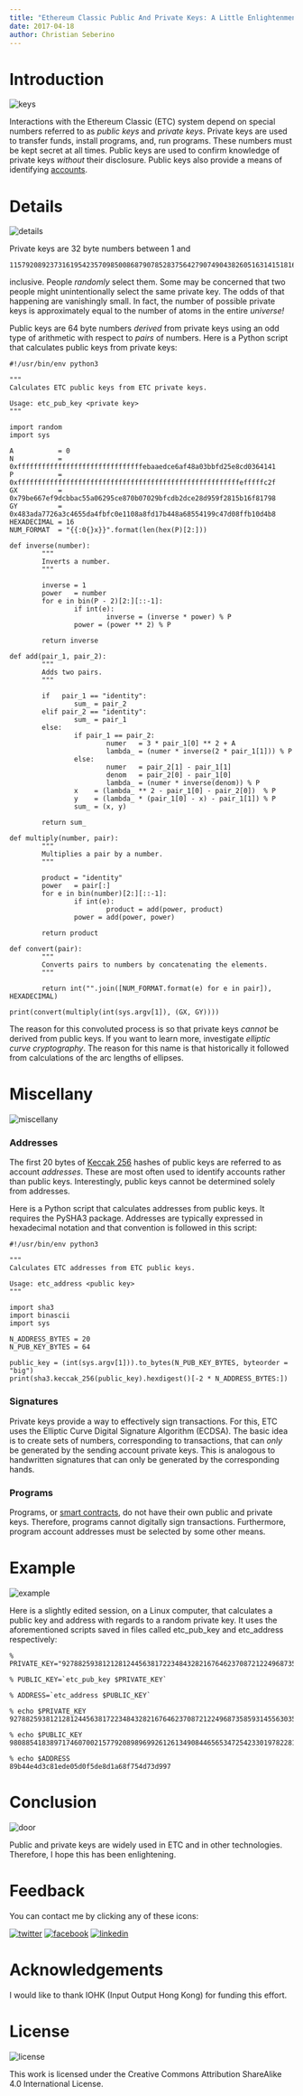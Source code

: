 ```yaml
---
title: "Ethereum Classic Public And Private Keys: A Little Enlightenment"
date: 2017-04-18
author: Christian Seberino
---
```


# Introduction

![keys](./a917ca51bc.jpg)

Interactions with the Ethereum Classic (ETC) system depend on special numbers referred to as *public keys* and *private keys*.  Private keys are used to transfer funds, install programs, and, run programs.  These numbers must be kept secret at all times.  Public keys are used to confirm knowledge of private keys *without* their disclosure.  Public keys also provide a means of identifying [accounts](https://steemit.com/etc/@cseberino/the-ethereum-classic-world-computer-accounts-and-states-explained).

# Details

![details](./a9178af83f.jpg)

Private keys are 32 byte numbers between 1 and

```
115792089237316195423570985008687907852837564279074904382605163141518161494336
```

inclusive.  People *randomly* select them.  Some may be concerned that two people might unintentionally select the same private key.  The odds of that happening are vanishingly small.  In fact, the number of possible private keys is approximately equal to the number of atoms in the entire *universe!*

Public keys are 64 byte numbers *derived* from private keys using an odd type of arithmetic with respect to *pairs* of numbers.  Here is a Python script that calculates public keys from private keys:

```
#!/usr/bin/env python3

"""
Calculates ETC public keys from ETC private keys.

Usage: etc_pub_key <private key>
"""

import random
import sys

A           = 0
N           = 0xfffffffffffffffffffffffffffffffebaaedce6af48a03bbfd25e8cd0364141
P           = 0xfffffffffffffffffffffffffffffffffffffffffffffffffffffffefffffc2f
GX          = 0x79be667ef9dcbbac55a06295ce870b07029bfcdb2dce28d959f2815b16f81798
GY          = 0x483ada7726a3c4655da4fbfc0e1108a8fd17b448a68554199c47d08ffb10d4b8
HEXADECIMAL = 16
NUM_FORMAT  = "{{:0{}x}}".format(len(hex(P)[2:]))

def inverse(number):
        """
        Inverts a number.
        """

        inverse = 1
        power   = number
        for e in bin(P - 2)[2:][::-1]:
                if int(e):
                        inverse = (inverse * power) % P
                power = (power ** 2) % P

        return inverse

def add(pair_1, pair_2):
        """
        Adds two pairs.
        """

        if   pair_1 == "identity":
                sum_ = pair_2
        elif pair_2 == "identity":
                sum_ = pair_1
        else:
                if pair_1 == pair_2:
                        numer   = 3 * pair_1[0] ** 2 + A
                        lambda_ = (numer * inverse(2 * pair_1[1])) % P
                else:
                        numer   = pair_2[1] - pair_1[1]
                        denom   = pair_2[0] - pair_1[0]
                        lambda_ = (numer * inverse(denom)) % P
                x    = (lambda_ ** 2 - pair_1[0] - pair_2[0])  % P
                y    = (lambda_ * (pair_1[0] - x) - pair_1[1]) % P
                sum_ = (x, y)

        return sum_

def multiply(number, pair):
        """
        Multiplies a pair by a number.
        """

        product = "identity"
        power   = pair[:]
        for e in bin(number)[2:][::-1]:
                if int(e):
                        product = add(power, product)
                power = add(power, power)

        return product

def convert(pair):
        """
        Converts pairs to numbers by concatenating the elements.
        """

        return int("".join([NUM_FORMAT.format(e) for e in pair]), HEXADECIMAL)

print(convert(multiply(int(sys.argv[1]), (GX, GY))))
```

The reason for this convoluted process is so that private keys *cannot* be derived from public keys.  If you want to learn more, investigate *elliptic curve cryptography*.  The reason for this name is that historically it followed from calculations of the arc lengths of ellipses.

# Miscellany

![miscellany](./a91bd90f31.jpg)

### Addresses

The first 20 bytes of [Keccak 256](https://steemit.com/etc/@cseberino/why-ethereum-classic-uses-an-incorrect-sha3-implementation) hashes of public keys are referred to as account *addresses*.  These are most often used to identify accounts rather than public keys.  Interestingly, public keys cannot be determined solely from addresses.

Here is a Python script that calculates addresses from public keys.  It requires the PySHA3 package.  Addresses are typically expressed in hexadecimal notation and that convention is followed in this script:

```
#!/usr/bin/env python3

"""
Calculates ETC addresses from ETC public keys.

Usage: etc_address <public key>
"""

import sha3
import binascii
import sys

N_ADDRESS_BYTES = 20
N_PUB_KEY_BYTES = 64

public_key = (int(sys.argv[1])).to_bytes(N_PUB_KEY_BYTES, byteorder = "big")
print(sha3.keccak_256(public_key).hexdigest()[-2 * N_ADDRESS_BYTES:])
```

### Signatures

Private keys provide a way to effectively sign transactions.  For this, ETC uses the Elliptic Curve Digital Signature Algorithm (ECDSA). The basic idea is to create sets of numbers, corresponding to transactions, that can *only* be generated by the sending account private keys.  This is analogous to handwritten signatures that can only be generated by the corresponding hands.

### Programs

Programs, or [smart contracts](https://steemit.com/etc/@cseberino/the-skinny-on-smart-contracts-an-introduction-and-why-you-should-care), do not have their own public and private keys.  Therefore, programs cannot digitally sign transactions.  Furthermore, program account addresses must be selected by some other means.

# Example

![example](./aa6b2d4614.jpg)

Here is a slightly edited session, on a Linux computer, that calculates a public key and address with regards to a random private key.  It uses the aforementioned scripts saved in files called etc_pub_key and etc_address respectively:

```
% PRIVATE_KEY="92788259381212812445638172234843282167646237087212249687358593145563035518424"

% PUBLIC_KEY=`etc_pub_key $PRIVATE_KEY`

% ADDRESS=`etc_address $PUBLIC_KEY`

% echo $PRIVATE_KEY
92788259381212812445638172234843282167646237087212249687358593145563035518424

% echo $PUBLIC_KEY
9808854183897174607002157792089896992612613490844656534725423301978228163634425857099752732031947328803605451685330420628756154476771607661633738743568351

% echo $ADDRESS
89b44e4d3c81ede05d0f5de8d1a68f754d73d997
```

# Conclusion

![door](./aa0f86d5b4.jpg)

Public and private keys are widely used in ETC and in other technologies.  Therefore, I hope this has been enlightening.

# Feedback

You can contact me by clicking any of these icons:

[![twitter](./fcbc8685c1.png)](https://twitter.com/chris_seberino) [![facebook](./fcbc627df9.png)](https://www.facebook.com/cseberino) [![linkedin](./fcbcf09c9e.png)](https://www.linkedin.com/in/christian-seberino-776897110)

# Acknowledgements

I would like to thank IOHK (Input Output Hong Kong) for funding this effort.

# License

![license](./88x31.png)

This work is licensed under the Creative Commons Attribution ShareAlike 4.0 International License.
